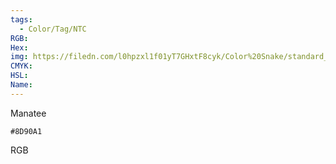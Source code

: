```yaml
---
tags:
  - Color/Tag/NTC
RGB:
Hex:
img: https://filedn.com/l0hpzxl1f01yT7GHxtF8cyk/Color%20Snake/standard_csv_to_svg/%23/8D90A1.svg
CMYK:
HSL:
Name:
---
```

Manatee
```palette
#8D90A1
```
RGB
